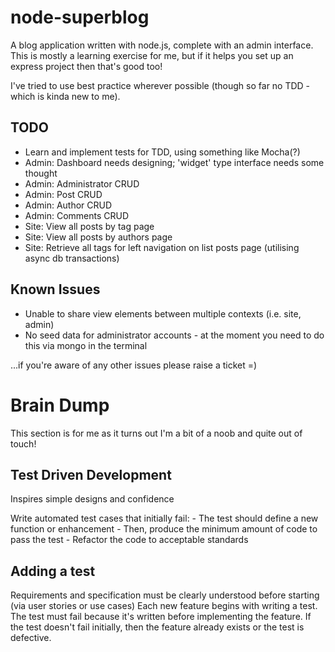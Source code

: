 node-superblog
==============

A blog application written with node.js, complete with an admin interface. This is mostly a learning exercise for me, but if it helps you set up an express project then that's good too!

I've tried to use best practice wherever possible (though so far no TDD - which is kinda new to me).  


TODO
----
* Learn and implement tests for TDD, using something like Mocha(?)
* Admin: Dashboard needs designing; 'widget' type interface needs some thought
* Admin: Administrator CRUD
* Admin: Post CRUD
* Admin: Author CRUD
* Admin: Comments CRUD
* Site: View all posts by tag page
* Site: View all posts by authors page
* Site: Retrieve all tags for left navigation on list posts page (utilising async db transactions)

Known Issues
------------
* Unable to share view elements between multiple contexts (i.e. site, admin)
* No seed data for administrator accounts - at the moment you need to do this via mongo in the terminal

...if you're aware of any other issues please raise a ticket =)


Brain Dump
==========

This section is for me as it turns out I'm a bit of a noob and quite out of touch!

Test Driven Development
-----------------------

Inspires simple designs and confidence

Write automated test cases that initially fail:
	- The test should define a new function or enhancement
	- Then, produce the minimum amount of code to pass the test
	- Refactor the code to acceptable standards

Adding a test
-------------
Requirements and specification must be clearly understood before starting (via user stories or use cases)
Each new feature begins with writing a test.
The test must fail because it's written before implementing the feature.
If the test doesn't fail initially, then the feature already exists or the test is defective.
